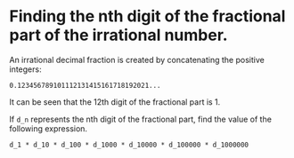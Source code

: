 # Finding the nth digit of the fractional part of the irrational number.

An irrational decimal fraction is created by concatenating the positive integers:

    0.123456789101112131415161718192021...

It can be seen that the 12th digit of the fractional part is 1.

If `d_n` represents the nth digit of the fractional part, find the value of the following expression.

    d_1 * d_10 * d_100 * d_1000 * d_10000 * d_100000 * d_1000000
